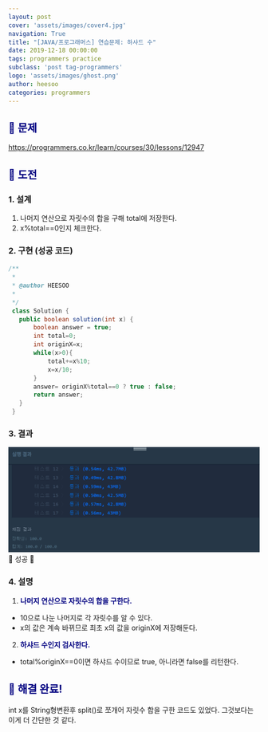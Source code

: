 ```yaml
---
layout: post
cover: 'assets/images/cover4.jpg'
navigation: True
title: "[JAVA/프로그래머스] 연습문제: 하샤드 수"
date: 2019-12-18 00:00:00
tags: programmers practice
subclass: 'post tag-programmers'
logo: 'assets/images/ghost.png'
author: heesoo
categories: programmers
---
```

## <span style="color:navy">👀 문제</span>
<https://programmers.co.kr/learn/courses/30/lessons/12947>

## <span style="color:navy">👊 도전</span>

### 1. 설계
1. 나머지 연산으로 자릿수의 합을 구해 total에 저장한다.
2. x%total==0인지 체크한다.

### 2. 구현 (성공 코드)
```java
/**
 *
 * @author HEESOO
 *
 */
 class Solution {
   public boolean solution(int x) {
       boolean answer = true;
       int total=0;
       int originX=x;
       while(x>0){
           total+=x%10;
           x=x/10;
       }
       answer= originX%total==0 ? true : false;
       return answer;
   }
 }
 ```

### 3. 결과
![실행결과](./assets/images/191218_13.PNG)
🤟 성공 🤟

### 4. 설명
1. **<span style="color:navy">나머지 연산으로 자릿수의 합을 구한다.</span>**
- 10으로 나눈 나머지로 각 자릿수를 알 수 있다.
- x의 값은 계속 바뀌므로 최초 x의 값을 originX에 저장해둔다.
2. **<span style="color:navy">하샤드 수인지 검사한다.</span>**
- total%originX==0이면 하샤드 수이므로 true, 아니라면 false를 리턴한다.

## <span style="color:navy">👏 해결 완료!</span>
int x를 String형변환후 split()로 쪼개어 자릿수 합을 구한 코드도 있었다. 그것보다는 이게 더 간단한 것 같다.
